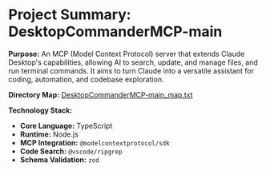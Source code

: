 # Project Summary: DesktopCommanderMCP-main

**Purpose:** An MCP (Model Context Protocol) server that extends Claude Desktop's capabilities, allowing AI to search, update, and manage files, and run terminal commands. It aims to turn Claude into a versatile assistant for coding, automation, and codebase exploration.

**Directory Map:** [DesktopCommanderMCP-main_map.txt](./DesktopCommanderMCP-main_map.txt)

**Technology Stack:**
*   **Core Language:** TypeScript
*   **Runtime:** Node.js
*   **MCP Integration:** `@modelcontextprotocol/sdk`
*   **Code Search:** `@vscode/ripgrep`
*   **Schema Validation:** `zod`
